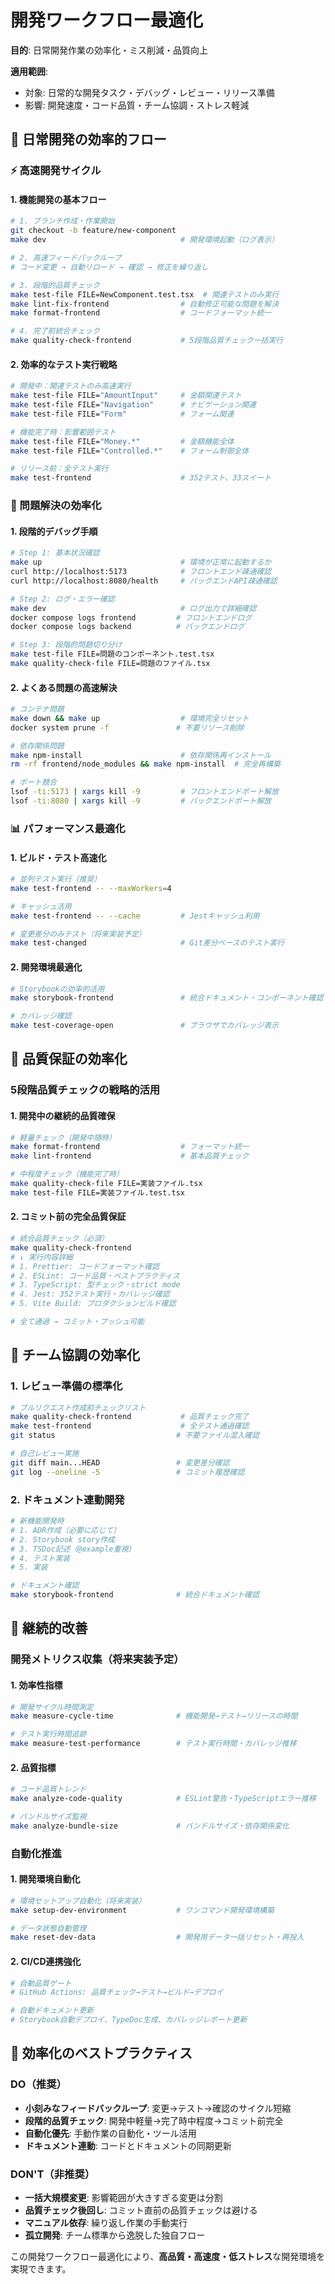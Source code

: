 # 開発ワークフロー最適化

**目的**: 日常開発作業の効率化・ミス削減・品質向上

**適用範囲**:
- 対象: 日常的な開発タスク・デバッグ・レビュー・リリース準備
- 影響: 開発速度・コード品質・チーム協調・ストレス軽減

## 🚀 日常開発の効率的フロー

### ⚡ 高速開発サイクル

#### 1. 機能開発の基本フロー
```bash
# 1. ブランチ作成・作業開始
git checkout -b feature/new-component
make dev                              # 開発環境起動（ログ表示）

# 2. 高速フィードバックループ
# コード変更 → 自動リロード → 確認 → 修正を繰り返し

# 3. 段階的品質チェック
make test-file FILE=NewComponent.test.tsx  # 関連テストのみ実行
make lint-fix-frontend                # 自動修正可能な問題を解決
make format-frontend                  # コードフォーマット統一

# 4. 完了前統合チェック
make quality-check-frontend           # 5段階品質チェック一括実行
```

#### 2. 効率的なテスト実行戦略
```bash
# 開発中：関連テストのみ高速実行
make test-file FILE="AmountInput"     # 金額関連テスト
make test-file FILE="Navigation"      # ナビゲーション関連
make test-file FILE="Form"            # フォーム関連

# 機能完了時：影響範囲テスト
make test-file FILE="Money.*"         # 金額機能全体
make test-file FILE="Controlled.*"    # フォーム制御全体

# リリース前：全テスト実行
make test-frontend                    # 352テスト、33スイート
```

### 🔧 問題解決の効率化

#### 1. 段階的デバッグ手順
```bash
# Step 1: 基本状況確認
make up                               # 環境が正常に起動するか
curl http://localhost:5173            # フロントエンド疎通確認
curl http://localhost:8080/health     # バックエンドAPI疎通確認

# Step 2: ログ・エラー確認  
make dev                              # ログ出力で詳細確認
docker compose logs frontend         # フロントエンドログ
docker compose logs backend          # バックエンドログ

# Step 3: 段階的問題切り分け
make test-file FILE=問題のコンポーネント.test.tsx
make quality-check-file FILE=問題のファイル.tsx
```

#### 2. よくある問題の高速解決
```bash
# コンテナ問題
make down && make up                  # 環境完全リセット
docker system prune -f               # 不要リソース削除

# 依存関係問題  
make npm-install                      # 依存関係再インストール
rm -rf frontend/node_modules && make npm-install  # 完全再構築

# ポート競合
lsof -ti:5173 | xargs kill -9         # フロントエンドポート解放
lsof -ti:8080 | xargs kill -9         # バックエンドポート解放
```

### 📊 パフォーマンス最適化

#### 1. ビルド・テスト高速化
```bash
# 並列テスト実行（推奨）
make test-frontend -- --maxWorkers=4

# キャッシュ活用
make test-frontend -- --cache         # Jestキャッシュ利用

# 変更差分のみテスト（将来実装予定）
make test-changed                     # Git差分ベースのテスト実行
```

#### 2. 開発環境最適化
```bash
# Storybookの効率的活用
make storybook-frontend               # 統合ドキュメント・コンポーネント確認

# カバレッジ確認
make test-coverage-open               # ブラウザでカバレッジ表示
```

## 🎯 品質保証の効率化

### 5段階品質チェックの戦略的活用

#### 1. 開発中の継続的品質確保
```bash
# 軽量チェック（開発中随時）
make format-frontend                  # フォーマット統一
make lint-frontend                    # 基本品質チェック

# 中程度チェック（機能完了時）  
make quality-check-file FILE=実装ファイル.tsx
make test-file FILE=実装ファイル.test.tsx
```

#### 2. コミット前の完全品質保証
```bash
# 統合品質チェック（必須）
make quality-check-frontend
# ↓ 実行内容詳細
# 1. Prettier: コードフォーマット確認
# 2. ESLint: コード品質・ベストプラクティス
# 3. TypeScript: 型チェック・strict mode
# 4. Jest: 352テスト実行・カバレッジ確認
# 5. Vite Build: プロダクションビルド確認

# 全て通過 → コミット・プッシュ可能
```

## 🤝 チーム協調の効率化

### 1. レビュー準備の標準化
```bash
# プルリクエスト作成前チェックリスト
make quality-check-frontend           # 品質チェック完了
make test-frontend                    # 全テスト通過確認
git status                           # 不要ファイル混入確認

# 自己レビュー実施
git diff main...HEAD                 # 変更差分確認
git log --oneline -5                 # コミット履歴確認
```

### 2. ドキュメント連動開発
```bash
# 新機能開発時
# 1. ADR作成（必要に応じて）
# 2. Storybook story作成
# 3. TSDoc記述（@example重視）
# 4. テスト実装
# 5. 実装

# ドキュメント確認
make storybook-frontend              # 統合ドキュメント確認
```

## 🔄 継続的改善

### 開発メトリクス収集（将来実装予定）

#### 1. 効率性指標
```bash
# 開発サイクル時間測定
make measure-cycle-time              # 機能開発→テスト→リリースの時間

# テスト実行時間追跡  
make measure-test-performance        # テスト実行時間・カバレッジ推移
```

#### 2. 品質指標
```bash
# コード品質トレンド
make analyze-code-quality            # ESLint警告・TypeScriptエラー推移

# バンドルサイズ監視
make analyze-bundle-size             # バンドルサイズ・依存関係変化
```

### 自動化推進

#### 1. 開発環境自動化
```bash
# 環境セットアップ自動化（将来実装）
make setup-dev-environment           # ワンコマンド開発環境構築

# データ状態自動管理
make reset-dev-data                  # 開発用データ一括リセット・再投入
```

#### 2. CI/CD連携強化
```bash
# 自動品質ゲート
# GitHub Actions: 品質チェック→テスト→ビルド→デプロイ

# 自動ドキュメント更新
# Storybook自動デプロイ、TypeDoc生成、カバレッジレポート更新
```

## 🎯 効率化のベストプラクティス

### DO（推奨）
- **小刻みなフィードバックループ**: 変更→テスト→確認のサイクル短縮
- **段階的品質チェック**: 開発中軽量→完了時中程度→コミット前完全
- **自動化優先**: 手動作業の自動化・ツール活用
- **ドキュメント連動**: コードとドキュメントの同期更新

### DON'T（非推奨）
- **一括大規模変更**: 影響範囲が大きすぎる変更は分割
- **品質チェック後回し**: コミット直前の品質チェックは避ける
- **マニュアル依存**: 繰り返し作業の手動実行
- **孤立開発**: チーム標準から逸脱した独自フロー

この開発ワークフロー最適化により、**高品質・高速度・低ストレス**な開発環境を実現できます。